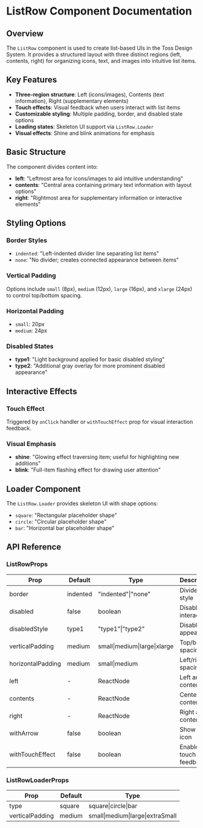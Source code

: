 # ListRow Component Documentation

## Overview

The `ListRow` component is used to create list-based UIs in the Toss Design System. It provides a structured layout with three distinct regions (left, contents, right) for organizing icons, text, and images into intuitive list items.

## Key Features

- **Three-region structure**: Left (icons/images), Contents (text information), Right (supplementary elements)
- **Touch effects**: Visual feedback when users interact with list items
- **Customizable styling**: Multiple padding, border, and disabled state options
- **Loading states**: Skeleton UI support via `ListRow.Loader`
- **Visual effects**: Shine and blink animations for emphasis

## Basic Structure

The component divides content into:
- **left**: "Leftmost area for icons/images to aid intuitive understanding"
- **contents**: "Central area containing primary text information with layout options"
- **right**: "Rightmost area for supplementary information or interactive elements"

## Styling Options

### Border Styles
- `indented`: "Left-indented divider line separating list items"
- `none`: "No divider; creates connected appearance between items"

### Vertical Padding
Options include `small` (8px), `medium` (12px), `large` (16px), and `xlarge` (24px) to control top/bottom spacing.

### Horizontal Padding
- `small`: 20px
- `medium`: 24px

### Disabled States
- **type1**: "Light background applied for basic disabled styling"
- **type2**: "Additional gray overlay for more prominent disabled appearance"

## Interactive Effects

### Touch Effect
Triggered by `onClick` handler or `withTouchEffect` prop for visual interaction feedback.

### Visual Emphasis
- **shine**: "Glowing effect traversing item; useful for highlighting new additions"
- **blink**: "Full-item flashing effect for drawing user attention"

## Loader Component

The `ListRow.Loader` provides skeleton UI with shape options:
- `square`: "Rectangular placeholder shape"
- `circle`: "Circular placeholder shape"
- `bar`: "Horizontal bar placeholder shape"

## API Reference

### ListRowProps

| Prop | Default | Type | Description |
|------|---------|------|-------------|
| border | indented | "indented"\|"none" | Divider line style |
| disabled | false | boolean | Disable interaction |
| disabledStyle | type1 | "type1"\|"type2" | Disabled appearance |
| verticalPadding | medium | small\|medium\|large\|xlarge | Top/bottom spacing |
| horizontalPadding | medium | small\|medium | Left/right spacing |
| left | - | ReactNode | Left area content |
| contents | - | ReactNode | Center area content |
| right | - | ReactNode | Right area content |
| withArrow | false | boolean | Show arrow icon |
| withTouchEffect | false | boolean | Enable touch feedback |

### ListRowLoaderProps

| Prop | Default | Type |
|------|---------|------|
| type | square | square\|circle\|bar |
| verticalPadding | medium | small\|medium\|large\|extraSmall |
